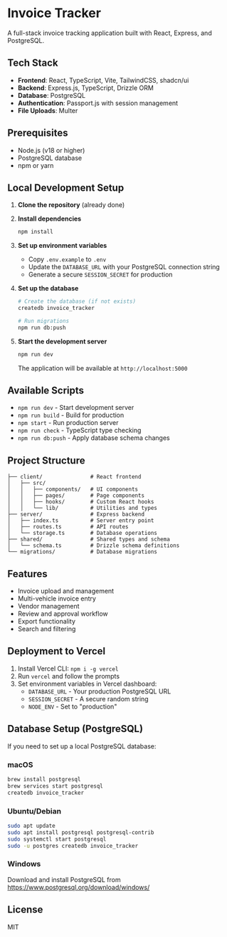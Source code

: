# Invoice Tracker

A full-stack invoice tracking application built with React, Express, and PostgreSQL.

## Tech Stack

- **Frontend**: React, TypeScript, Vite, TailwindCSS, shadcn/ui
- **Backend**: Express.js, TypeScript, Drizzle ORM
- **Database**: PostgreSQL
- **Authentication**: Passport.js with session management
- **File Uploads**: Multer

## Prerequisites

- Node.js (v18 or higher)
- PostgreSQL database
- npm or yarn

## Local Development Setup

1. **Clone the repository** (already done)

2. **Install dependencies**
   ```bash
   npm install
   ```

3. **Set up environment variables**
   - Copy `.env.example` to `.env`
   - Update the `DATABASE_URL` with your PostgreSQL connection string
   - Generate a secure `SESSION_SECRET` for production

4. **Set up the database**
   ```bash
   # Create the database (if not exists)
   createdb invoice_tracker

   # Run migrations
   npm run db:push
   ```

5. **Start the development server**
   ```bash
   npm run dev
   ```

   The application will be available at `http://localhost:5000`

## Available Scripts

- `npm run dev` - Start development server
- `npm run build` - Build for production
- `npm start` - Run production server
- `npm run check` - TypeScript type checking
- `npm run db:push` - Apply database schema changes

## Project Structure

```
├── client/               # React frontend
│   ├── src/
│   │   ├── components/   # UI components
│   │   ├── pages/        # Page components
│   │   ├── hooks/        # Custom React hooks
│   │   └── lib/          # Utilities and types
├── server/               # Express backend
│   ├── index.ts          # Server entry point
│   ├── routes.ts         # API routes
│   └── storage.ts        # Database operations
├── shared/               # Shared types and schema
│   └── schema.ts         # Drizzle schema definitions
└── migrations/           # Database migrations
```

## Features

- Invoice upload and management
- Multi-vehicle invoice entry
- Vendor management
- Review and approval workflow
- Export functionality
- Search and filtering

## Deployment to Vercel

1. Install Vercel CLI: `npm i -g vercel`
2. Run `vercel` and follow the prompts
3. Set environment variables in Vercel dashboard:
   - `DATABASE_URL` - Your production PostgreSQL URL
   - `SESSION_SECRET` - A secure random string
   - `NODE_ENV` - Set to "production"

## Database Setup (PostgreSQL)

If you need to set up a local PostgreSQL database:

### macOS
```bash
brew install postgresql
brew services start postgresql
createdb invoice_tracker
```

### Ubuntu/Debian
```bash
sudo apt update
sudo apt install postgresql postgresql-contrib
sudo systemctl start postgresql
sudo -u postgres createdb invoice_tracker
```

### Windows
Download and install PostgreSQL from https://www.postgresql.org/download/windows/

## License

MIT
